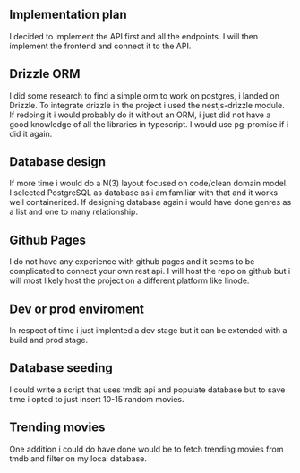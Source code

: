 ## Implementation plan
I decided to implement the API first and all the endpoints. I will then implement the frontend and connect it to the API.

## Drizzle ORM
I did some research to find a simple orm to work on postgres, i landed on Drizzle.
To integrate drizzle in the project i used the nestjs-drizzle module. If redoing it i would probably do it without an ORM, i just did not have a good knowledge of all the libraries in typescript. I would use pg-promise if i did it again.

## Database design
If more time i would do a N(3) layout focused on code/clean domain model.
I selected PostgreSQL as database as i am familiar with that and it works well containerized.
If designing database again i would have done genres as a list and one to many relationship.

## Github Pages
I do not have any experience with github pages and it seems to be complicated to connect your own rest api.
I will host the repo on github but i will most likely host the project on a different platform like linode.

## Dev or prod enviroment
In respect of time i just implented a dev stage but it can be extended with a build and prod stage.

## Database seeding
I could write a script that uses tmdb api and populate database but to save time i opted to just insert 10-15 random movies. 

## Trending movies
One addition i could do have done would be to fetch trending movies from tmdb and filter on my local database.
